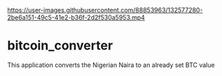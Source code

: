 


https://user-images.githubusercontent.com/88853963/132577280-2be6a151-49c5-41e2-b36f-2d2f530a5953.mp4



# bitcoin_converter
This application converts the Nigerian Naira to an already set BTC value
